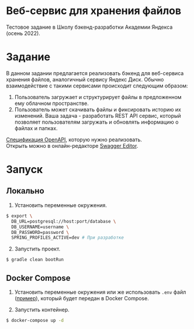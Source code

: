 # Веб-сервис для хранения файлов
Тестовое задание в Школу бэкенд-разработки Академии Яндекса (осень 2022).

# Задание
В данном задании предлагается реализовать бэкенд для веб-сервиса хранения файлов, аналогичный сервису Яндекс Диск. 
Обычно взаимодействие с такими сервисами происходит следующим образом:
1. Пользователь загружает и структурирует файлы в предложенном ему облачном пространстве. 
2. Пользователь может скачивать файлы и фиксировать историю их изменений.
Ваша задача - разработать REST API сервис, который позволяет пользователям загружать и обновлять информацию о файлах и папках.

[Cпецификация OpenAPI](/src/main/resources/openapi.yaml), которую нужно реализовать.  
Открыть можно в онлайн-редакторе [Swagger Editor](https://editor.swagger.io/).

# Запуск

## Локально
1. Установить переменные окружения.
```bash
$ export \
  DB_URL=postgresql://host:port/database \
  DB_USERNAME=username \
  DB_PASSWORD=password \
  SPRING_PROFILES_ACTIVE=dev # При разработке
```

2. Запустить проект.
```bash
$ gradle clean bootRun
```

## Docker Compose
1. Установить переменные окружения или же использовать `.env` файл ([пример](/.env.example)), 
который будет передан в Docker Compose.

2. Запустить контейнер.
```bash
$ docker-compose up -d
```
